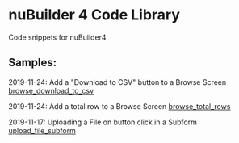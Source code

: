 # nuBuilder 4 Code Library
Code snippets for nuBuilder4

## Samples:

2019-11-24: Add a "Download to CSV" button to a Browse Screen [browse_download_to_csv](browse_download_to_csv)

2019-11-24: Add a total row to a Browse Screen [browse_total_rows](https://github.com/smalos/nubuilder-code-snippets/tree/master/browse_total_rows)

2019-11-17: Uploading a File on button click in a Subform [upload_file_subform](https://github.com/smalos/nubuilder-code-snippets/tree/master/upload_file_subform)


